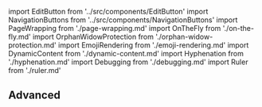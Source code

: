import EditButton from '../src/components/EditButton'
import NavigationButtons from '../src/components/NavigationButtons'
import PageWrapping from './page-wrapping.md'
import OnTheFly from './on-the-fly.md'
import OrphanWidowProtection from './orphan-widow-protection.md'
import EmojiRendering from './emoji-rendering.md'
import DynamicContent from './dynamic-content.md'
import Hyphenation from './hyphenation.md'
import Debugging from './debugging.md'
import Ruler from './ruler.md'

<EditButton to="https://github.com/react-pdf/site/blob/master/docs/advanced.md" />

## Advanced
<PageWrapping components={components} />
<OnTheFly components={components} />
<OrphanWidowProtection components={components} />
<EmojiRendering components={components} />
<DynamicContent components={components} />
<Debugging components={components} />
<Ruler components={components} />
<Hyphenation components={components} />

<NavigationButtons
  backSrc="/styling"
  backText="Styling"
  nextSrc="/repl"
  nextText="REPL"
/>
